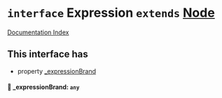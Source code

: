 # `interface` Expression `extends` [Node](../interface.Node/README.md)

[Documentation Index](../README.md)

## This interface has

- property [\_expressionBrand](#-_expressionbrand-any)


#### 📄 \_expressionBrand: `any`



